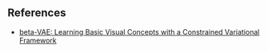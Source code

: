 <h2> References </h2>

 
* [beta-VAE: Learning Basic Visual Concepts with a Constrained Variational Framework](https://openreview.net/forum?id=Sy2fzU9gl) 
